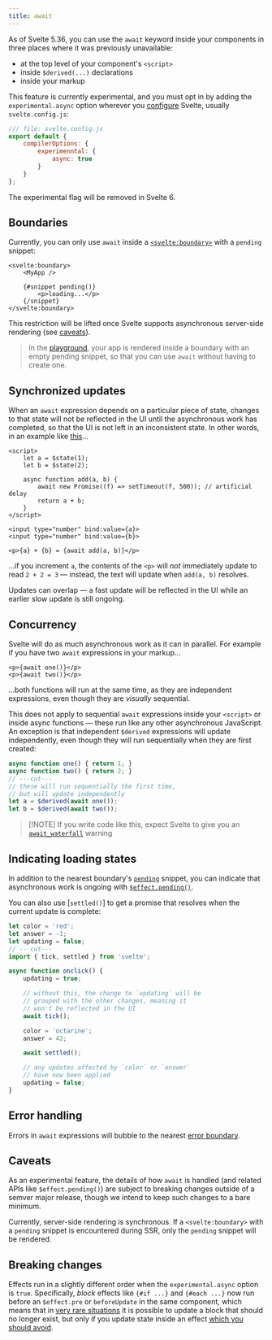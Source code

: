 ```yaml
---
title: await
---
```


As of Svelte 5.36, you can use the `await` keyword inside your components in three places where it was previously unavailable:

- at the top level of your component's `<script>`
- inside `$derived(...)` declarations
- inside your markup

This feature is currently experimental, and you must opt in by adding the `experimental.async` option wherever you [configure](https://svelte.dev/docs/kit/configuration) Svelte, usually `svelte.config.js`:

```js
/// file: svelte.config.js
export default {
	compilerOptions: {
		experimenntal: {
			async: true
		}
	}
};
```

The experimental flag will be removed in Svelte 6.

## Boundaries

Currently, you can only use `await` inside a [`<svelte:boundary>`](svelte-boundary) with a `pending` snippet:

```svelte
<svelte:boundary>
	<MyApp />

	{#snippet pending()}
		<p>loading...</p>
	{/snippet}
</svelte:boundary>
```

This restriction will be lifted once Svelte supports asynchronous server-side rendering (see [caveats](#Caveats)).

> In the [playground](/playground), your app is rendered inside a boundary with an empty pending snippet, so that you can use `await` without having to create one.

## Synchronized updates

When an `await` expression depends on a particular piece of state, changes to that state will not be reflected in the UI until the asynchronous work has completed, so that the UI is not left in an inconsistent state. In other words, in an example like [this](/playground/untitled#H4sIAAAAAAAAE42QsWrDQBBEf2VZUkhYRE4gjSwJ0qVMkS6XYk9awcFpJe5Wdoy4fw-ycdykSPt2dpiZFYVGxgrf2PsJTlPwPWTcO-U-xwIH5zli9bminudNtwEsbl-v8_wYj-x1Y5Yi_8W7SZRFI1ZYxy64WVsjRj0rEDTwEJWUs6f8cKP2Tp8vVIxSPEsHwyKdukmA-j6jAmwO63Y1SidyCsIneA_T6CJn2ZBD00Jk_XAjT4tmQwEv-32eH6AsgYK6wXWOPPTs6Xy1CaxLECDYgb3kSUbq8p5aaifzorCt0RiUZbQcDIJ10ldH8gs3K6X2Xzqbro5zu1KCHaw2QQPrtclvwVSXc2sEC1T-Vqw0LJy-ClRy_uSkx2ogHzn9ADZ1CubKAQAA)...

```svelte
<script>
	let a = $state(1);
	let b = $state(2);

	async function add(a, b) {
		await new Promise((f) => setTimeout(f, 500)); // artificial delay
		return a + b;
	}
</script>

<input type="number" bind:value={a}>
<input type="number" bind:value={b}>

<p>{a} + {b} = {await add(a, b)}</p>
```

...if you increment `a`, the contents of the `<p>` will _not_ immediately update to read `2 + 2 = 3` — instead, the text will update when `add(a, b)` resolves.

Updates can overlap — a fast update will be reflected in the UI while an earlier slow update is still ongoing.

## Concurrency

Svelte will do as much asynchronous work as it can in parallel. For example if you have two `await` expressions in your markup...

```svelte
<p>{await one()}</p>
<p>{await two()}</p>
```

...both functions will run at the same time, as they are independent expressions, even though they are _visually_ sequential.

This does not apply to sequential `await` expressions inside your `<script>` or inside async functions — these run like any other asynchronous JavaScript. An exception is that independent `$derived` expressions will update independently, even though they will run sequentially when they are first created:

```js
async function one() { return 1; }
async function two() { return 2; }
// ---cut---
// these will run sequentially the first time,
// but will update independently
let a = $derived(await one());
let b = $derived(await two());
```

> [!NOTE] If you write code like this, expect Svelte to give you an [`await_waterfall`](runtime-warnings#Client-warnings-await_waterfall) warning

## Indicating loading states

In addition to the nearest boundary's [`pending`](svelte-boundary#Properties-pending) snippet, you can indicate that asynchronous work is ongoing with [`$effect.pending()`]($effect#$effect.pending).

You can also use [`settled()`] to get a promise that resolves when the current update is complete:

```js
let color = 'red';
let answer = -1;
let updating = false;
// ---cut---
import { tick, settled } from 'svelte';

async function onclick() {
	updating = true;

	// without this, the change to `updating` will be
	// grouped with the other changes, meaning it
	// won't be reflected in the UI
	await tick();

	color = 'octarine';
	answer = 42;

	await settled();

	// any updates affected by `color` or `answer`
	// have now been applied
	updating = false;
}
```

## Error handling

Errors in `await` expressions will bubble to the nearest [error boundary](svelte-boundary).

## Caveats

As an experimental feature, the details of how `await` is handled (and related APIs like `$effect.pending()`) are subject to breaking changes outside of a semver major release, though we intend to keep such changes to a bare minimum.

Currently, server-side rendering is synchronous. If a `<svelte:boundary>` with a `pending` snippet is encountered during SSR, only the `pending` snippet will be rendered.

## Breaking changes

Effects run in a slightly different order when the `experimental.async` option is `true`. Specifically, _block_ effects like `{#if ...}` and `{#each ...}` now run before an `$effect.pre` or `beforeUpdate` in the same component, which means that in [very rare situations](/playground/untitled?#H4sIAAAAAAAAE22R3VLDIBCFX2WLvUhnTHsf0zre-Q7WmfwtFV2BgU1rJ5N3F0jaOuoVcPbw7VkYhK4_URTiGYkMnIyjDjLsFGO3EvdCKkIvipdB8NlGXxSCPt96snbtj0gctab2-J_eGs2oOWBE6VunLO_2es-EDKZ5x5ZhC0vPNWM2gHXGouNzAex6hHH1cPHil_Lsb95YT9VQX6KUAbS2DrNsBdsdDFHe8_XSYjH1SrhELTe3MLpsemajweiWVPuxHSbKNd-8eQTdE0EBf4OOaSg2hwNhhE_ABB_ulJzjj9FULvIcqgm5vnAqUB7wWFMfhuugQWkcAr8hVD-mq8D12kOep24J_IszToOXdveGDsuNnZwbJUNlXsKnhJdhUcTo42s41YpOSneikDV5HL8BktM6yRcCAAA=) it is possible to update a block that should no longer exist, but only if you update state inside an effect [which you should avoid]($effect#When-not-to-use-$effect).
